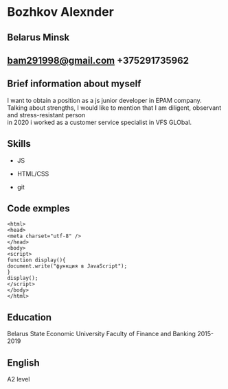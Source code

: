 Bozhkov Alexnder
================

Belarus                                        Minsk
----------------------------------------------------  
bam291998@gmail.com                    +375291735962
----------------------------------------------------

Brief information about myself
------------------------------

I want to obtain a position as a js junior developer in EPAM company.  
Talking about strengths, I would like to mention that I am diligent, observant and stress-resistant  person  
in 2020 i worked as a customer service specialist in VFS GLObal.  

Skills
------
   
* JS

* HTML/CSS

* git

Code exmples
------------

    <html>
    <head>
    <meta charset="utf-8" />
    </head>
    <body>
    <script>
    function display(){
    document.write("функция в JavaScript");
    } 
    display();
    </script>
    </body>
    </html>

Education
---------

Belarus State Economic University Faculty of Finance and Banking 2015-2019

English
-------
 
A2 level 
